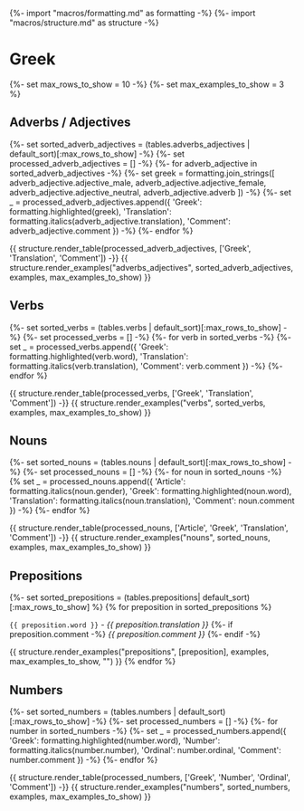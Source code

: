 {%- import "macros/formatting.md" as formatting -%}
{%- import "macros/structure.md" as structure -%}
# Greek
{%- set max_rows_to_show = 10 -%}
{%- set max_examples_to_show = 3 %}


## Adverbs / Adjectives
{%- set sorted_adverb_adjectives = (tables.adverbs_adjectives | default_sort)[:max_rows_to_show] -%}
{%- set processed_adverb_adjectives = [] -%}
{%- for adverb_adjective in sorted_adverb_adjectives -%}
    {%- 
    set greek = formatting.join_strings([
        adverb_adjective.adjective_male,
        adverb_adjective.adjective_female,
        adverb_adjective.adjective_neutral,
        adverb_adjective.adverb
    ]) -%}
    {%- 
    set _ = processed_adverb_adjectives.append({
        'Greek': formatting.highlighted(greek),
        'Translation': formatting.italics(adverb_adjective.translation),
        'Comment': adverb_adjective.comment
    }) -%}
{%- endfor %}

{{ structure.render_table(processed_adverb_adjectives, ['Greek', 'Translation', 'Comment']) -}}
{{ structure.render_examples("adverbs_adjectives", sorted_adverb_adjectives, examples, max_examples_to_show) }}


## Verbs
{%- set sorted_verbs = (tables.verbs | default_sort)[:max_rows_to_show] -%}
{%- set processed_verbs = [] -%}
{%- for verb in sorted_verbs -%}
    {%- 
    set _ = processed_verbs.append({
        'Greek': formatting.highlighted(verb.word),
        'Translation': formatting.italics(verb.translation),
        'Comment': verb.comment
    }) -%}
{%- endfor %}

{{ structure.render_table(processed_verbs, ['Greek', 'Translation', 'Comment']) -}}
{{ structure.render_examples("verbs", sorted_verbs, examples, max_examples_to_show) }}


## Nouns
{%- set sorted_nouns = (tables.nouns | default_sort)[:max_rows_to_show] -%}
{%- set processed_nouns = [] -%}
{%- for noun in sorted_nouns -%}
    {% 
    set _ = processed_nouns.append({
        'Article': formatting.italics(noun.gender),
        'Greek': formatting.highlighted(noun.word),
        'Translation': formatting.italics(noun.translation),
        'Comment': noun.comment
    }) -%}
{%- endfor %}

{{ structure.render_table(processed_nouns, ['Article', 'Greek', 'Translation', 'Comment']) -}}
{{ structure.render_examples("nouns", sorted_nouns, examples, max_examples_to_show) }}


## Prepositions
{%- set sorted_prepositions = (tables.prepositions| default_sort)[:max_rows_to_show] %}
{% for preposition in sorted_prepositions %}

`{{ preposition.word }}` - *{{ preposition.translation }}*
{%- if preposition.comment -%}
    *{{ preposition.comment }}*
{%-  endif -%}

{{ structure.render_examples("prepositions", [preposition], examples, max_examples_to_show, "") }}
{% endfor %}

## Numbers
{%- set sorted_numbers = (tables.numbers | default_sort)[:max_rows_to_show] -%}
{%- set processed_numbers = [] -%}
{%- for number in sorted_numbers -%}
    {%- 
    set _ = processed_numbers.append({
        'Greek': formatting.highlighted(number.word),
        'Number': formatting.italics(number.number),
        'Ordinal': number.ordinal,
        'Comment': number.comment
    }) -%}
{%- endfor %}

{{ structure.render_table(processed_numbers, ['Greek', 'Number', 'Ordinal', 'Comment']) -}}
{{ structure.render_examples("numbers", sorted_numbers, examples, max_examples_to_show) }}

